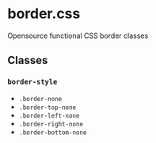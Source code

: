 # border.css
Opensource functional CSS border classes

## Classes

### `border-style`
- `.border-none`
- `.border-top-none`
- `.border-left-none`
- `.border-right-none`
- `.border-bottom-none`
